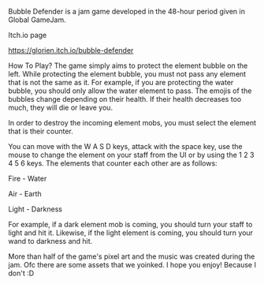 Bubble Defender is a jam game developed in the 48-hour period given in Global GameJam. 

Itch.io page

https://glorien.itch.io/bubble-defender

How To Play?
The game simply aims to protect the element bubble on the left. While protecting the element bubble, you must not pass any element that is not the same as it. For example, if you are protecting the water bubble, you should only allow the water element to pass. The emojis of the bubbles change depending on their health. If their health decreases too much, they will die or leave you.

In order to destroy the incoming element mobs, you must select the element that is their counter.

You can move with the W A S D keys, attack with the space key, use the mouse to change the element on your staff from the UI or by using the 1 2 3 4 5 6 keys. The elements that counter each other are as follows:

Fire - Water

Air - Earth

Light - Darkness

For example, if a dark element mob is coming, you should turn your staff to light and hit it. Likewise, if the light element is coming, you should turn your wand to darkness and hit.

More than half of the game's pixel art and the music was created during the jam. Ofc there are some assets that we yoinked. I hope you enjoy! Because I don't :D
